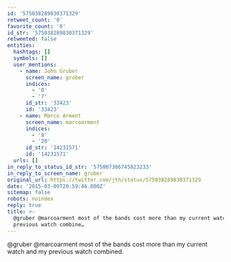 ```yaml
---
id: '575038289830371329'
retweet_count: '0'
favorite_count: '0'
id_str: '575038289830371329'
retweeted: false
entities:
  hashtags: []
  symbols: []
  user_mentions:
    - name: John Gruber
      screen_name: gruber
      indices:
        - '0'
        - '7'
      id_str: '33423'
      id: '33423'
    - name: Marco Arment
      screen_name: marcoarment
      indices:
        - '8'
        - '20'
      id_str: '14231571'
      id: '14231571'
  urls: []
in_reply_to_status_id_str: '575007306745823233'
in_reply_to_screen_name: gruber
original_url: https://twitter.com/jth/status/575038289830371329
date: '2015-03-09T20:59:46.000Z'
sitemap: false
robots: noindex
reply: true
title: >-
  @gruber @marcoarment most of the bands cost more than my current watch and my
  previous watch combine…
---
```


@gruber @marcoarment most of the bands cost more than my current watch and my previous watch combined.